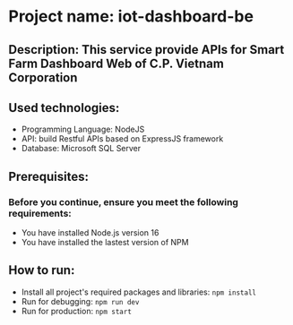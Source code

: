 # Project name: iot-dashboard-be
## Description: This service provide APIs for Smart Farm Dashboard Web of C.P. Vietnam Corporation
## Used technologies:
- Programming Language: NodeJS
- API: build Restful APIs based on ExpressJS framework
- Database: Microsoft SQL Server
## Prerequisites:
### Before you continue, ensure you meet the following requirements:
- You have installed Node.js version 16
- You have installed the lastest version of NPM
## How to run:
- Install all project's required packages and libraries: ```npm install```
- Run for debugging: ```npm run dev```
- Run for production: ```npm start```
